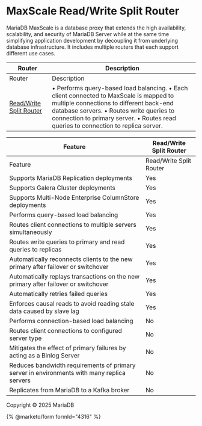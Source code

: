 # MaxScale Read/Write Split Router

MariaDB MaxScale is a database proxy that extends the high availability, scalability, and security of MariaDB Server while at the same time simplifying application development by decoupling it from underlying database infrastructure. It includes multiple routers that each support different use cases.

| Router                                                                                                    | Description                                                                                                                                                                                                                                                         |
| --------------------------------------------------------------------------------------------------------- | ------------------------------------------------------------------------------------------------------------------------------------------------------------------------------------------------------------------------------------------------------------------- |
| Router                                                                                                    | Description                                                                                                                                                                                                                                                         |
| [Read/Write Split Router](readwrite-split-router-usage/understanding-maxscales-readwrite-split-router.md) | • Performs query-based load balancing. • Each client connected to MaxScale is mapped to multiple connections to different back-end database servers. • Routes write queries to connection to primary server. • Routes read queries to connection to replica server. |

| Feature                                                                                    | Read/Write Split Router |
| ------------------------------------------------------------------------------------------ | ----------------------- |
| Feature                                                                                    | Read/Write Split Router |
| Supports MariaDB Replication deployments                                                   | Yes                     |
| Supports Galera Cluster deployments                                                        | Yes                     |
| Supports Multi-Node Enterprise ColumnStore deployments                                     | Yes                     |
| Performs query-based load balancing                                                        | Yes                     |
| Routes client connections to multiple servers simultaneously                               | Yes                     |
| Routes write queries to primary and read queries to replicas                               | Yes                     |
| Automatically reconnects clients to the new primary after failover or switchover           | Yes                     |
| Automatically replays transactions on the new primary after failover or switchover         | Yes                     |
| Automatically retries failed queries                                                       | Yes                     |
| Enforces causal reads to avoid reading stale data caused by slave lag                      | Yes                     |
| Performs connection-based load balancing                                                   | No                      |
| Routes client connections to configured server type                                        | No                      |
| Mitigates the effect of primary failures by acting as a Binlog Server                      | No                      |
| Reduces bandwidth requirements of primary server in environments with many replica servers | No                      |
| Replicates from MariaDB to a Kafka broker                                                  | No                      |

Copyright © 2025 MariaDB

{% @marketo/form formId="4316" %}
